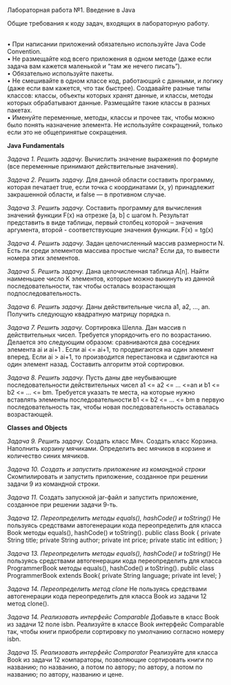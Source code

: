 Лабораторная работа №1. Введение в Java

Общие требования к коду задач, входящих в лабораторную работу.

<br />• При написании приложений обязательно используйте Java Code Convention.
<br />• Не размещайте код всего приложения в одном методе (даже если задача вам кажется 
маленькой и “там же нечего писать”).
<br />• Обязательно используйте пакеты.
<br />• Не смешивайте в одном классе код, работающий с данными, и логику (даже если вам кажется, 
что так быстрее). Создавайте разные типы классов: классы, объекты которых хранят данные, и 
классы, методы которых обрабатывают данные. Размещайте такие классы в разных пакетах.
<br />• Именуйте переменные, методы, классы и прочее так, чтобы можно было понять назначение 
элемента. Не используйте сокращений, только если это не общепринятые сокращения.

<b>Java Fundamentals</b>

<i>Задача 1. Решить задачу.</i>
Вычислить значение выражения по формуле (все переменные принимают действительные 
значения). 

<i>Задача 2. Решить задачу.</i>
Для данной области составить программу, которая печатает true, если точка с координатами (х, 
у) принадлежит закрашенной области, и false — в противном случае.

<i>Задача 3. Решить задачу.</i>
Составить программу для вычисления значений функции F(x) на отрезке [а, b] с шагом h. Результат 
представить в виде таблицы, первый столбец которой – значения аргумента, второй -
соответствующие значения функции.
F(x) = tg(x)

<i>Задача 4. Решить задачу.</i>
Задан целочисленный массив размерности N. Есть ли среди элементов массива простые числа? 
Если да, то вывести номера этих элементов.

<i>Задача 5. Решить задачу.</i>
Дана целочисленная таблица А[n]. Найти наименьшее число K элементов, которые можно 
выкинуть из данной последовательности, так чтобы осталась возрастающая 
подпоследовательность.

<i>Задача 6. Решить задачу.</i>
Даны действительные числа a1, a2, …, an. Получить следующую квадратную матрицу порядка 
n.

<i>Задача 7. Решить задачу.</i>
Сортировка Шелла. Дан массив n действительных чисел. Требуется упорядочить его по 
возрастанию. Делается это следующим образом: сравниваются два соседних элемента ai и ai+1 . 
Если ai <= ai+1, то продвигаются на один элемент вперед. Если ai > ai+1, то производится 
перестановка и сдвигаются на один элемент назад. Составить алгоритм этой сортировки.

<i>Задача 8. Решить задачу.</i>
Пусть даны две неубывающие последовательности действительных чисел a1 <= a2 <= … <=an и b1
<= b2 <= … <= bm. Требуется указать те места, на которые нужно вставлять элементы 
последовательности b1 <= b2 <= … <= bm в первую последовательность так, чтобы новая 
последовательность оставалась возрастающей.

<b>Classes and Objects</b>

<i>Задача 9. Решить задачу.</i>
Создать класс Мяч. Создать класс Корзина. Наполнить корзину мячиками. Определить вес 
мячиков в корзине и количество синих мячиков.

<i>Задача 10. Создать и запустить приложение из командной строки</i>
Скомпилировать и запустить приложение, созданное при решении задачи 9 из командной строки.

<i>Задача 11.</i> 
Создать запускной jar-файл и запустить приложение, созданное при решении задачи 9-ть.

<i>Задача 12. Переопределить методы equals(), hashCode() и toString()</i>
Не пользуясь средствами автогенерации кода переопределить для класса Book методы equals(), 
hashCode() и toString().
public class Book {
private String title;
private String author;
private int price;
private static int edition;
}

<i>Задача 13. Переопределить методы equals(), hashCode() и toString()</i>
Не пользуясь средствами автогенерации кода переопределить для класса ProgrammerBook
методы equals(), hashCode() и toString().
public class ProgrammerBook extends Book{
private String language;
private int level;
}

<i>Задача 14. Переопределить метод clone</i>
Не пользуясь средствами автогенерации кода переопределить для класса Book из задачи 12 метод 
clone().

<i>Задача 14. Реализовать интерфейс Comparable</i>
Добавьте в класс Book из задачи 12 поле isbn. Реализуйте в классе Book интерфейс Comparable
так, чтобы книги приобрели сортировку по умолчанию согласно номеру isbn. 

<i>Задача 15. Реализовать интерфейс Comparator</i>
Реализуйте для класса Book из задачи 12 компараторы, позволяющие сортировать книги по 
названию; по названию, а потом по автору; по автору, а потом по названию; по автору, названию 
и цене.
